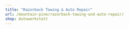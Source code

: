 ```yaml
---
title: "Razorback Towing & Auto Repair"
url: /mountain-pine/razorback-towing-und-auto-repair/
shop: Autowerkstatt
---
```

